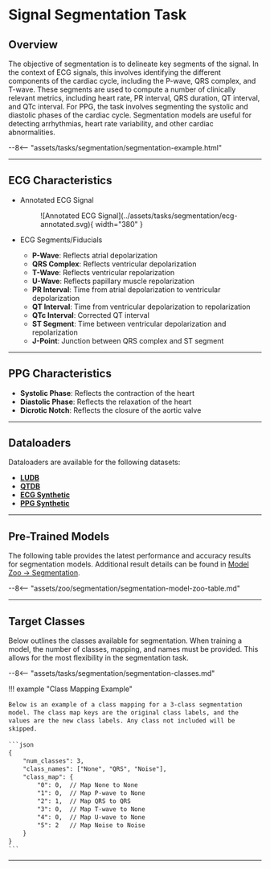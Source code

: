 # Signal Segmentation Task

## <span class="sk-h2-span">Overview</span>

The objective of segmentation is to delineate key segments of the signal. In the context of ECG signals, this involves identifying the different components of the cardiac cycle, including the P-wave, QRS complex, and T-wave. These segments are used to compute a number of clinically relevant metrics, including heart rate, PR interval, QRS duration, QT interval, and QTc interval. For PPG, the task involves segmenting the systolic and diastolic phases of the cardiac cycle. Segmentation models are useful for detecting arrhythmias, heart rate variability, and other cardiac abnormalities.


<div class="sk-plotly-graph-div">
--8<-- "assets/tasks/segmentation/segmentation-example.html"
</div>

---

## <span class="sk-h2-span">ECG Characteristics</span>

<div class="grid cards" markdown>

- Annotated ECG Signal
    <figure markdown>
    ![Annotated ECG Signal](../assets/tasks/segmentation/ecg-annotated.svg){ width="380" }
    </figure>


- ECG Segments/Fiducials
    * __P-Wave__: Reflects atrial depolarization
    * __QRS Complex__: Reflects ventricular depolarization
    * __T-Wave__: Reflects ventricular repolarization
    * __U-Wave__: Reflects papillary muscle repolarization
    * __PR Interval__: Time from atrial depolarization to ventricular depolarization
    * __QT Interval__: Time from ventricular depolarization to repolarization
    * __QTc Interval__: Corrected QT interval
    * __ST Segment__: Time between ventricular depolarization and repolarization
    * __J-Point__: Junction between QRS complex and ST segment
</div>

---

## <span class="sk-h2-span">PPG Characteristics</span>

* __Systolic Phase__: Reflects the contraction of the heart
* __Diastolic Phase__: Reflects the relaxation of the heart
* __Dicrotic Notch__: Reflects the closure of the aortic valve

---

## <span class="sk-h2-span">Dataloaders</span>

Dataloaders are available for the following datasets:

* **[LUDB](../datasets/ludb.md)**
* **[QTDB](../datasets/qtdb.md)**
* **[ECG Synthetic](../datasets/synthetic.md)**
* **[PPG Synthetic](../datasets/synthetic.md)**

---

## <span class="sk-h2-span">Pre-Trained Models</span>

The following table provides the latest performance and accuracy results for segmentation models. Additional result details can be found in [Model Zoo → Segmentation](../zoo/index.md).

--8<-- "assets/zoo/segmentation/segmentation-model-zoo-table.md"

---

## <span class="sk-h2-span">Target Classes</span>

Below outlines the classes available for segmentation. When training a model, the number of classes, mapping, and names must be provided. This allows for the most flexibility in the segmentation task.

--8<-- "assets/tasks/segmentation/segmentation-classes.md"

!!! example "Class Mapping Example"

    Below is an example of a class mapping for a 3-class segmentation model. The class map keys are the original class labels, and the values are the new class labels. Any class not included will be skipped.

    ```json
    {
        "num_classes": 3,
        "class_names": ["None", "QRS", "Noise"],
        "class_map": {
            "0": 0,  // Map None to None
            "1": 0,  // Map P-wave to None
            "2": 1,  // Map QRS to QRS
            "3": 0,  // Map T-wave to None
            "4": 0,  // Map U-wave to None
            "5": 2   // Map Noise to Noise
        }
    }
    ```

---
